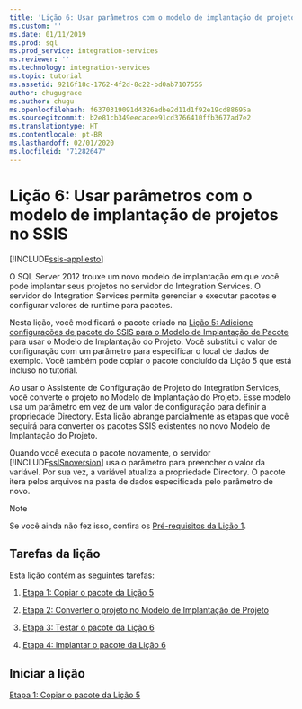 ```yaml
---
title: 'Lição 6: Usar parâmetros com o modelo de implantação de projetos no SSIS | Microsoft Docs'
ms.custom: ''
ms.date: 01/11/2019
ms.prod: sql
ms.prod_service: integration-services
ms.reviewer: ''
ms.technology: integration-services
ms.topic: tutorial
ms.assetid: 9216f18c-1762-4f2d-8c22-bd0ab7107555
author: chugugrace
ms.author: chugu
ms.openlocfilehash: f6370319091d4326adbe2d11d1f92e19cd88695a
ms.sourcegitcommit: b2e81cb349eecacee91cd3766410ffb3677ad7e2
ms.translationtype: HT
ms.contentlocale: pt-BR
ms.lasthandoff: 02/01/2020
ms.locfileid: "71282647"
---
```

# <a name="lesson-6-use-parameters-with-the-project-deployment-model-in-ssis"></a>Lição 6: Usar parâmetros com o modelo de implantação de projetos no SSIS

[!INCLUDE[ssis-appliesto](../includes/ssis-appliesto-ssvrpluslinux-asdb-asdw-xxx.md)]



O SQL Server 2012 trouxe um novo modelo de implantação em que você pode implantar seus projetos no servidor do Integration Services. O servidor do Integration Services permite gerenciar e executar pacotes e configurar valores de runtime para pacotes.  
  
Nesta lição, você modificará o pacote criado na [Lição 5: Adicione configurações de pacote do SSIS para o Modelo de Implantação de Pacote](../integration-services/lesson-5-add-ssis-package-configurations-for-the-package-deployment-model.md) para usar o Modelo de Implantação do Projeto. Você substitui o valor de configuração com um parâmetro para especificar o local de dados de exemplo. Você também pode copiar o pacote concluído da Lição 5 que está incluso no tutorial.  
  
Ao usar o Assistente de Configuração de Projeto do Integration Services, você converte o projeto no Modelo de Implantação do Projeto. Esse modelo usa um parâmetro em vez de um valor de configuração para definir a propriedade Directory. Esta lição abrange parcialmente as etapas que você seguirá para converter os pacotes SSIS existentes no novo Modelo de Implantação do Projeto.  
  
Quando você executa o pacote novamente, o servidor [!INCLUDE[ssISnoversion](../includes/ssisnoversion-md.md)] usa o parâmetro para preencher o valor da variável. Por sua vez, a variável atualiza a propriedade Directory. O pacote itera pelos arquivos na pasta de dados especificada pelo parâmetro de novo.  
  
> [!NOTE]
> Se você ainda não fez isso, confira os [Pré-requisitos da Lição 1](../integration-services/lesson-1-create-a-project-and-basic-package-with-ssis.md#prerequisites).
    
## <a name="lesson-tasks"></a>Tarefas da lição  
Esta lição contém as seguintes tarefas:  
  
1.  [Etapa 1: Copiar o pacote da Lição 5](../integration-services/lesson-6-1-copying-the-lesson-5-package.md)  
  
2.  [Etapa 2: Converter o projeto no Modelo de Implantação de Projeto](../integration-services/lesson-6-2-converting-the-project-to-the-project-deployment-model.md)  
  
3.  [Etapa 3: Testar o pacote da Lição 6](../integration-services/lesson-6-3-testing-the-lesson-6-package.md)  
  
4.  [Etapa 4: Implantar o pacote da Lição 6](../integration-services/lesson-6-4-deploying-the-lesson-6-package.md)  
  
## <a name="start-the-lesson"></a>Iniciar a lição  
[Etapa 1: Copiar o pacote da Lição 5](../integration-services/lesson-6-1-copying-the-lesson-5-package.md)  
  
